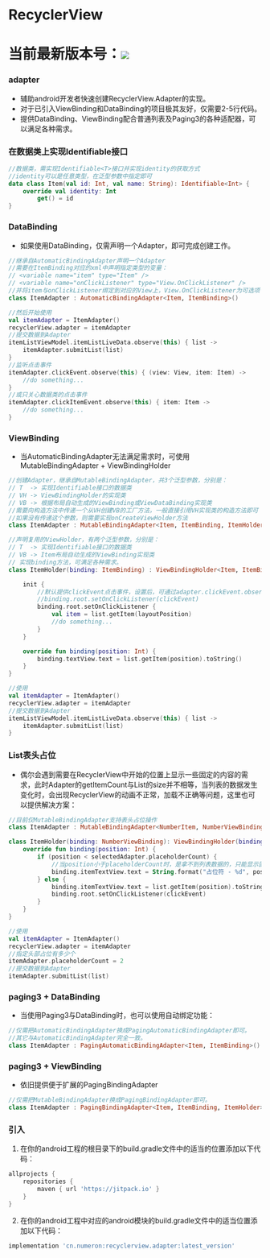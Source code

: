 # RecyclerView
# 当前最新版本号：[![](https://jitpack.io/v/cn.numeron/recyclerview.adapter.svg)](https://jitpack.io/#cn.numeron/recyclerview.adapter)

### adapter
* 辅助android开发者快速创建RecyclerView.Adapter的实现。
* 对于已引入ViewBinding和DataBinding的项目极其友好，仅需要2-5行代码。
* 提供DataBinding、ViewBinding配合普通列表及Paging3的各种适配器，可以满足各种需求。

### 在数据类上实现Identifiable<T>接口
```kotlin
//数据类，需实现Identifiable<T>接口并实现identity的获取方式
//identity可以是任意类型，在泛型参数中指定即可
data class Item(val id: Int, val name: String): Identifiable<Int> {
    override val identity: Int 
        get() = id
}
```

### DataBinding
* 如果使用DataBinding，仅需声明一个Adapter，即可完成创建工作。
```kotlin
//继承自AutomaticBindingAdapter声明一个Adapter
//需要在ItemBinding对应的xml中声明指定类型的变量：
// <variable name="item" type="Item" />
// <variable name="onClickListener" type="View.OnClickListener" />
//并将item与onClickListener绑定到对应的View上，View.OnClickListener为可选项
class ItemAdapter : AutomaticBindingAdapter<Item, ItemBinding>()

//然后开始使用
val itemAdapter = ItemAdapter()
recyclerView.adapter = itemAdapter
//提交数据到Adapter
itemListViewModel.itemListLiveData.observe(this) { list ->
    itemAdapter.submitList(list)    
}
//监听点击事件
itemAdapter.clickEvent.observe(this) { (view: View, item: Item) ->
    //do something...
}
//或只关心数据类的点击事件
itemAdapter.clickItemEvent.observe(this) { item: Item ->
    //do something...
}
```

### ViewBinding
* 当AutomaticBindingAdapter无法满足需求时，可使用MutableBindingAdapter + ViewBindingHolder
```kotlin
//创建Adapter，继承自MutableBindingAdapter，共3个泛型参数，分别是：
// T  -> 实现Identifiable接口的数据类
// VH -> ViewBindingHolder的实现类
// VB -> 根据布局自动生成的ViewBinding或ViewDataBinding实现类
//需要向构造方法中传递一个从VH创建VB的工厂方法，一般直接引用VH实现类的构造方法即可
//如果没有传递这个参数，则需要实现onCreateViewHolder方法
class ItemAdapter : MutableBindingAdapter<Item, ItemBinding, ItemHolder>(::ItemHolder)

//声明复用的ViewHolder，有两个泛型参数，分别是：
// T  -> 实现Identifiable接口的数据类
// VB -> Item布局自动生成的ViewBinding实现类
// 实现binding方法，可满足各种需求。
class ItemHolder(binding: ItemBinding) : ViewBindingHolder<Item, ItemBinding>(binding) {

    init {
        //默认提供clickEvent点击事件，设置后，可通过adapter.clickEvent.observe监听点击事件：
        //binding.root.setOnClickListener(clickEvent)
        binding.root.setOnClickListener {
            val item = list.getItem(layoutPosition)
            //do something...
        }
    }

    override fun binding(position: Int) {
        binding.textView.text = list.getItem(position).toString()
    }
}

//使用
val itemAdapter = ItemAdapter()
recyclerView.adapter = itemAdapter
//提交数据到Adapter
itemListViewModel.itemListLiveData.observe(this) { list ->
    itemAdapter.submitList(list)    
}
```

### List表头占位
* 偶尔会遇到需要在RecyclerView中开始的位置上显示一些固定的内容的需求，此时Adapter的getItemCount与List的size并不相等，当列表的数据发生变化时，会出现RecyclerView的动画不正常，加载不正确等问题，这里也可以提供解决方案：
```kotlin
//目前仅MutableBindingAdapter支持表头占位操作
class ItemAdapter : MutableBindingAdapter<NumberItem, NumberViewBinding, ItemHolder>(::ItemHolder)

class ItemHolder(binding: NumberViewBinding): ViewBindingHolder(binding) {
    override fun binding(position: Int) {
        if (position < selectedAdapter.placeholderCount) {
            //当position小于placeholderCount时，是拿不到列表数据的，只能显示固定的内容 
            binding.itemTextView.text = String.format("占位符 - %d", position + 1)
        } else {
            binding.itemTextView.text = list.getItem(position).toString()
            binding.root.setOnClickListener(clickEvent)
        }
    }
}

//使用
val itemAdapter = ItemAdapter()
recyclerView.adapter = itemAdapter
//指定头部占位有多少个
itemAdapter.placeholderCount = 2
//提交数据到Adapter
itemAdapter.submitList(list)    
```

### paging3 + DataBinding
* 当使用Paging3与DataBinding时，也可以使用自动绑定功能：
```kotlin
//仅需把AutomaticBindingAdapter换成PagingAutomaticBindingAdapter即可。
//其它与AutomaticBindingAdapter完全一致。
class ItemAdapter : PagingAutomaticBindingAdapter<Item, ItemBinding>()
```

### paging3 + ViewBinding
* 依旧提供便于扩展的PagingBindingAdapter
```kotlin
//仅需把MutableBindingAdapter换成PagingBindingAdapter即可。
class ItemAdapter : PagingBindingAdapter<Item, ItemBinding, ItemHolder>(::ItemHolder)
```

### 引入

1.  在你的android工程的根目录下的build.gradle文件中的适当的位置添加以下代码：
```groovy
allprojects {
    repositories {
        maven { url 'https://jitpack.io' }
    }
}
```

2.  在你的android工程中对应的android模块的build.gradle文件中的适当位置添加以下代码：
```groovy
implementation 'cn.numeron:recyclerview.adapter:latest_version'
```